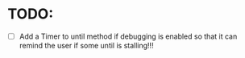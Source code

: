 # TODO:

- [ ] Add a Timer to until method if debugging is enabled so that it can remind the user if some until is stalling!!!

